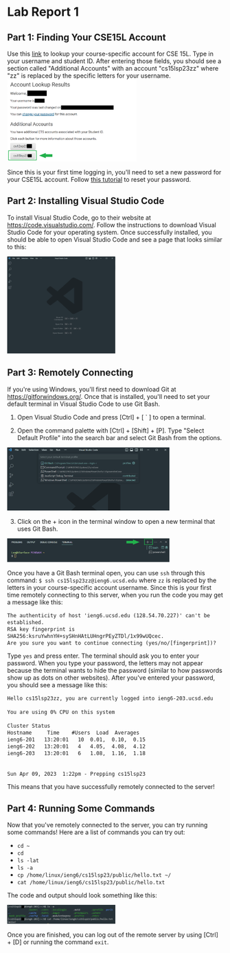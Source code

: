# Lab Report 1

## Part 1: Finding Your CSE15L Account

Use this [link](https://sdacs.ucsd.edu/~icc/index.php) to lookup your course-specific account for CSE 15L. Type in your username and student ID. After entering those fields, you should see a section called "Additional Accounts" with an account "cs15lsp23zz" where "zz" is replaced by the specific letters for your username. 
<img src="https://github.com/tdalen/cse15l-lab-reports/blob/main/account_lookup.png?raw=true" width=60% height=60%>

Since this is your first time logging in, you'll need to set a new password for your CSE15L account. Follow [this tutorial](https://drive.google.com/file/d/17IDZn8Qq7Q0RkYMxdiIR0o6HJ3B5YqSW/view) to reset your password.


## Part 2: Installing Visual Studio Code

To install Visual Studio Code, go to their website at https://code.visualstudio.com/. Follow the instructions to download Visual Studio Code for your operating system.
Once successfully installed, you should be able to open Visual Studio Code and see a page that looks similar to this:

<img src="https://github.com/tdalen/cse15l-lab-reports/blob/main/vscode_installed.png?raw=true" width=50% height=50%>


## Part 3: Remotely Connecting

If you're using Windows, you'll first need to download Git at https://gitforwindows.org/. Once that is installed, you'll need to set your default terminal in Visual Studio Code to use Git Bash.

1. Open Visual Studio Code and press [Ctrl] + [ ` ] to open a terminal.

2. Open the command palette with [Ctrl] + [Shift] + [P]. Type "Select Default Profile" into the search bar and select Git Bash from the options.
<img src="https://github.com/tdalen/cse15l-lab-reports/blob/main/git_bash.png?raw=true" width=75% height=75%>

3. Click on the + icon in the terminal window to open a new terminal that uses Git Bash.
<img src="https://github.com/tdalen/cse15l-lab-reports/blob/main/bash_terminal.png?raw=true" width=75% height=75%>

Once you have a Git Bash terminal open, you can use `ssh` through this command:
`$ ssh cs15lsp23zz@ieng6.ucsd.edu` where `zz` is replaced by the letters in your course-specific account username.
Since this is your first time remotely connecting to this server, when you run the code you may get a message like this:
```
The authenticity of host 'ieng6.ucsd.edu (128.54.70.227)' can't be established.
RSA key fingerprint is SHA256:ksruYwhnYH+sySHnHAtLUHngrPEyZTDl/1x99wUQcec.
Are you sure you want to continue connecting (yes/no/[fingerprint])?
```

Type `yes` and press enter. The terminal should ask you to enter your password. When you type your password, the letters may not appear because the terminal wants to hide the password (similar to how passwords show up as dots on other websites). After you've entered your password, you should see a message like this:
```
Hello cs15lsp23zz, you are currently logged into ieng6-203.ucsd.edu

You are using 0% CPU on this system

Cluster Status 
Hostname     Time    #Users  Load  Averages  
ieng6-201   13:20:01   10  0.01,  0.10,  0.15
ieng6-202   13:20:01   4   4.05,  4.08,  4.12
ieng6-203   13:20:01   6   1.08,  1.16,  1.18

 
Sun Apr 09, 2023  1:22pm - Prepping cs15lsp23
```

This means that you have successfully remotely connected to the server!

## Part 4: Running Some Commands

Now that you've remotely connected to the server, you can try running some commands! Here are a list of commands you can try out:
* `cd ~`
* `cd`
* `ls -lat`
* `ls -a`
* `cp /home/linux/ieng6/cs15lsp23/public/hello.txt ~/`
* `cat /home/linux/ieng6/cs15lsp23/public/hello.txt`

The code and output should look something like this:

<img src="https://github.com/tdalen/cse15l-lab-reports/blob/main/example_code.png?raw=true" width=50% height=50%>

Once you are finished, you can log out of the remote server by using [Ctrl] + [D] or running the command `exit`.
